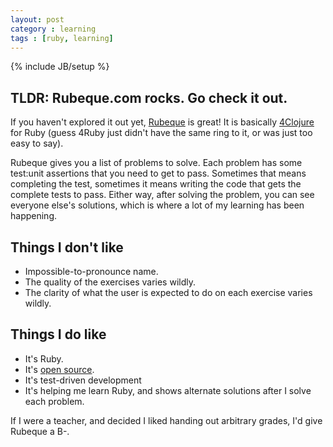 ```yaml
---
layout: post
category : learning
tags : [ruby, learning]
---
```

{% include JB/setup %}

## TLDR: Rubeque.com rocks. Go check it out.

If you haven't explored it out yet, [Rubeque](http://rubeque.com) is great! It is basically [4Clojure](http://www.4clojure.com/) for Ruby (guess 4Ruby just didn't have the same ring to it, or was just too easy to say).

Rubeque gives you a list of problems to solve. Each problem has some test:unit assertions that you need to get to pass. Sometimes that means completing the test, sometimes it means writing the code that gets the complete tests to pass. Either way, after solving the problem, you can see everyone else's solutions, which is where a lot of my learning has been happening.

## Things I don't like
+ Impossible-to-pronounce name.
+ The quality of the exercises varies wildly.
+ The clarity of what the user is expected to do on each exercise varies wildly.

## Things I do like
+ It's Ruby.
+ It's [open source](https://github.com/daviddavis/rubeque).
+ It's test-driven development
+ It's helping me learn Ruby, and shows alternate solutions after I solve each problem.

If I were a teacher, and decided I liked handing out arbitrary grades, I'd give Rubeque a B-. 
